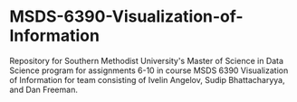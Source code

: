 # MSDS-6390-Visualization-of-Information
Repository for Southern Methodist University's Master of Science in Data Science program for assignments 6-10 in course MSDS 6390 Visualization of Information for team consisting of Ivelin Angelov, Sudip Bhattacharyya, and Dan Freeman.

